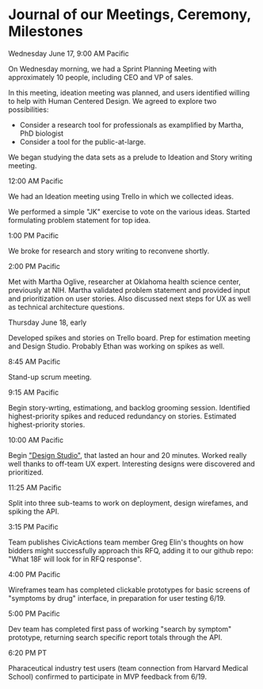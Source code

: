# Journal of our Meetings, Ceremony, Milestones

Wednesday June 17, 9:00 AM Pacific

On Wednesday morning, we had a Sprint Planning Meeting with approximately 10 people, including CEO and VP of sales.

In this meeting, ideation meeting was planned, and users identified willing to help with Human Centered Design. We agreed to explore two possibilities:

* Consider a research tool for professionals as examplified by Martha, PhD biologist
* Consider a tool for the public-at-large.

We began studying the data sets as a prelude to Ideation and Story writing meeting.

12:00 AM Pacific

We had an Ideation meeting using Trello in which we collected ideas.

We performed a simple "JK" exercise to vote on the various ideas. Started formulating problem statement for top idea.

1:00 PM Pacific

We broke for research and story writing to reconvene shortly.

2:00 PM Pacific

Met with Martha Oglive, researcher at Oklahoma health science center, previously at NIH. Martha validated problem statement and provided input and prioritization on user stories. Also discussed next steps for UX as well as technical architecture questions.

Thursday June 18, early

Developed spikes and stories on Trello board.  Prep for estimation meeting and Design Studio.  Probably Ethan was working on spikes as well.

8:45 AM Pacific

Stand-up scrum meeting.

9:15 AM Pacific

Begin story-wrting, estimationg, and backlog grooming session.  Identified highest-priority spikes and reduced redundancy on stories.  Estimated highest-priority stories.

10:00 AM Pacific

Begin ["Design Studio"](http://www.willowtreeapps.com/blog/3-steps-to-running-design-studio-workshops-best-practices-tips/), that lasted an hour and 20 minutes. Worked really well thanks to off-team UX expert.  Interesting designs were discovered and prioritized.

11:25 AM Pacific 

Split into three sub-teams to work on deployment, design wirefames, and spiking the API.

3:15 PM Pacific

Team publishes CivicActions team member Greg Elin's thoughts on how bidders might successfully approach this RFQ, adding it to our github repo: "What 18F will look for in RFQ response". 

4:00 PM Pacific

Wireframes team has completed clickable prototypes for basic screens of "symptoms by drug" interface, in preparation for user testing 6/19.

5:00 PM Pacific

Dev team has completed first pass of working "search by symptom" prototype, returning search specific report totals through the API. 

6:20 PM PT

Pharaceutical industry test users (team connection from Harvard Medical School) confirmed to participate in MVP feedback from 6/19. 






